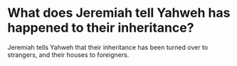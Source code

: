 # What does Jeremiah tell Yahweh has happened to their inheritance?

Jeremiah tells Yahweh that their inheritance has been turned over to strangers, and their houses to foreigners.
